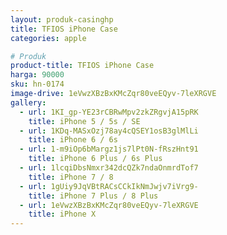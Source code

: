 ```yaml
---
layout: produk-casinghp
title: TFIOS iPhone Case
categories: apple

# Produk
product-title: TFIOS iPhone Case
harga: 90000
sku: hn-0174
image-drive: 1eVwzXBzBxKMcZqr80veEQyv-7leXRGVE
gallery:
  - url: 1KI_gp-YE23rCBRwMpv2zkZRgvjA15pRK
    title: iPhone 5 / 5s / SE
  - url: 1KDq-MASxOzj78ay4cQSEY1osB3glMlLi
    title: iPhone 6 / 6s
  - url: 1-m9iOp6bMargz1js7lPt0N-fRszHnt91
    title: iPhone 6 Plus / 6s Plus
  - url: 1lcqiDbsNmxr342dcQZk7ndaOnmrdTof7
    title: iPhone 7 / 8
  - url: 1gUiy9JqVBtRACsCCkIkNmJwjv7iVrg9-
    title: iPhone 7 Plus / 8 Plus
  - url: 1eVwzXBzBxKMcZqr80veEQyv-7leXRGVE
    title: iPhone X
---
```


